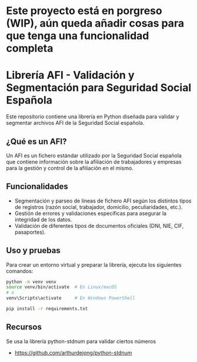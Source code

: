 # Este proyecto está en porgreso (WIP), aún queda añadir cosas para que tenga una funcionalidad completa

# Librería AFI - Validación y Segmentación para Seguridad Social Española

Este repositorio contiene una librería en Python diseñada para validar y segmentar archivos AFI de la Seguridad Social española.

## ¿Qué es un AFI?

Un AFI es un fichero estándar utilizado por la Seguridad Social española que contiene información sobre la afiliación de trabajadores y empresas para la gestión y control de la afiliación en el mismo.

## Funcionalidades

- Segmentación y parseo de líneas de fichero AFI según los distintos tipos de registros (razón social, trabajador, domicilio, peculiaridades, etc.).
- Gestión de errores y validaciones específicas para asegurar la integridad de los datos.
- Validación de diferentes tipos de documentos oficiales (DNI, NIE, CIF, pasaportes).

## Uso y pruebas

Para crear un entorno virtual y preparar la librería, ejecuta los siguientes comandos:

```bash
python -m venv venv
source venv/bin/activate  # En Linux/macOS
# o
venv\Scripts\activate     # En Windows PowerShell

pip install -r requirements.txt
```

## Recursos

Se usa la librería python-stdnum para validar ciertos números
- https://github.com/arthurdejong/python-stdnum